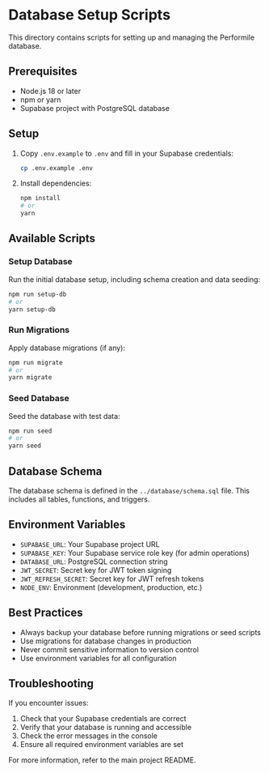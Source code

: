 # Database Setup Scripts

This directory contains scripts for setting up and managing the Performile database.

## Prerequisites

- Node.js 18 or later
- npm or yarn
- Supabase project with PostgreSQL database

## Setup

1. Copy `.env.example` to `.env` and fill in your Supabase credentials:
   ```bash
   cp .env.example .env
   ```

2. Install dependencies:
   ```bash
   npm install
   # or
   yarn
   ```

## Available Scripts

### Setup Database

Run the initial database setup, including schema creation and data seeding:

```bash
npm run setup-db
# or
yarn setup-db
```

### Run Migrations

Apply database migrations (if any):

```bash
npm run migrate
# or
yarn migrate
```

### Seed Database

Seed the database with test data:

```bash
npm run seed
# or
yarn seed
```

## Database Schema

The database schema is defined in the `../database/schema.sql` file. This includes all tables, functions, and triggers.

## Environment Variables

- `SUPABASE_URL`: Your Supabase project URL
- `SUPABASE_KEY`: Your Supabase service role key (for admin operations)
- `DATABASE_URL`: PostgreSQL connection string
- `JWT_SECRET`: Secret key for JWT token signing
- `JWT_REFRESH_SECRET`: Secret key for JWT refresh tokens
- `NODE_ENV`: Environment (development, production, etc.)

## Best Practices

- Always backup your database before running migrations or seed scripts
- Use migrations for database changes in production
- Never commit sensitive information to version control
- Use environment variables for all configuration

## Troubleshooting

If you encounter issues:

1. Check that your Supabase credentials are correct
2. Verify that your database is running and accessible
3. Check the error messages in the console
4. Ensure all required environment variables are set

For more information, refer to the main project README.
